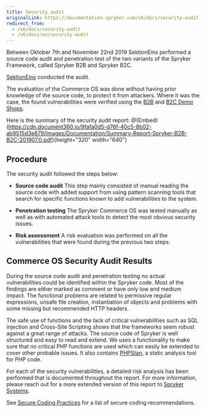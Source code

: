 ```yaml
---
title: Security audit
originalLink: https://documentation.spryker.com/v6/docs/security-audit
redirect_from:
  - /v6/docs/security-audit
  - /v6/docs/en/security-audit
---
```


Between Oktober 7th and November 22nd 2019 SektionEins performed a source code audit and penetration test of the two variants of the Spryker Framework, called Spryker B2B and Spryker B2C.

[SektionEins](https://www.sektioneins.de/) conducted the audit.

The evaluation of the Commerce OS was done without having prior knowledge of the source code, to protect it from attackers. Where it was the case, the found vulnerabilities were verified using the [B2B](https://documentation.spryker.com/docs/b2b-suite) and [B2C Demo Shops](https://documentation.spryker.com/docs/b2c-suite). 

Here is the summary of the security audit report:
@(Embed)(https://cdn.document360.io/9fafa0d5-d76f-40c5-8b02-ab9515d3e879/Images/Documentation/Summary-Report-Spryker-B2B-B2C-201907.0.pdf){height="320" width="640"}

## Procedure
The security audit followed the steps below:

* **Source code audit**
This step mainly consisted of manual reading the source code with added support from using pattern scanning tools that search for specific functions known to add vulnerabilities to the system.

* **Penetration testing**
The Spryker Commerce OS was tested manually as well as with automated attack tools to detect the most obvious security issues.

* **Risk assessment**
A risk evaluation was performed on all the vulnerabilities that were found during the previous two steps.

## Commerce OS Security Audit Results
During the source code audit and penetration testing no actual vulnerabilities could be identified within the Spryker code. Most of the findings are either marked as comment or have only low and medium impact. The functional problems are related to permissive regular expressions, unsafe file creation, instantiation of objects and problems with some missing but recommended HTTP headers.

The safe use of functions and the lack of critical vulnerabilities such as SQL injection and Cross-Site Scripting shows that the frameworks seem robust against a great range of attacks. The source code of Spryker is well structured and easy to read and extend. We uses a functionality to make sure that no critical PHP functions are used which can easily be extended to cover other probable issues. It also contains [PHPStan](https://github.com/phpstan/phpstan), a static analysis tool for PHP code.

For each of the security vulnerabilities, a detailed risk analysis has been performed that is documented throughout the report. For more information, please reach out for a more extended version of this report to [Spryker Systems](mailto:academy@spryker.com).

See [Secure Coding Practices](https://documentation.spryker.com/docs/secure-coding-practices) for a list of secure coding recommendations.
